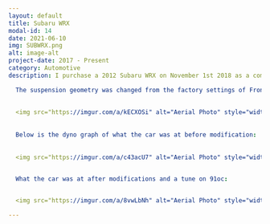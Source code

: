 ```yaml
---
layout: default
title: Subaru WRX
modal-id: 14
date: 2021-06-10
img: SUBWRX.png
alt: image-alt
project-date: 2017 - Present
category: Automotive
description: I purchase a 2012 Subaru WRX on November 1st 2018 as a commuter car and a autocross/track car on the weekends. The car requred some minor upgrades over time to improve the drivablity, handling, and power performance. Upgrades that were installed are as follows, 2018 WRX Rear sway bar 20mm, Short Throw Shifter, BFG Sport CompII Tires, Front and Rear Suspension bushings to a harder durometer bushing, Invidia high flow cat downpipe, high flow Invidia exhaust, Cobb CAI, Grimspeed BCS, Secondary Air System Delete. These systems were implemented on the car and tuned by Devin at JM Auto on 91oc for a total peak power of 302WHP and 336WTQ,a 60HP and 75TQ increase over stock figures. After the power upgrades there were many maintenance items that began to appear due to heavier track use of the vehicle such as throw out bearing failure, wheel bearing failure, upper and lower control arm busing failure, fender and bumper damage, timing belt and coolant replacement. All of these maintenance items were repaired by myself in my own shop with higher quality components. The vehilce continues to run to this day starting out from 70k miles to now with over 130k miles.

  The suspension geometry was changed from the factory settings of Front camber 1.2DEG to 1.6DEG, Rear 1.2DEG to 1.4DEG, with the help of the upgraded rear sway bar making the front bar 20mm and the rear 20mm the car rotated around its center better and held grip in hard cornering thanks to the increase in camber:
  
    
  <img src="https://imgur.com/a/kECXOSi" alt="Aerial Photo" style="width: 80%;"/>
  
  
  Below is the dyno graph of what the car was at before modification:
  
  
  <img src="https://imgur.com/a/c43acU7" alt="Aerial Photo" style="width: 80%;"/>
  

  What the car was at after modifications and a tune on 91oc:


  <img src="https://imgur.com/a/8vwLbNh" alt="Aerial Photo" style="width: 80%;"/>

---
```


